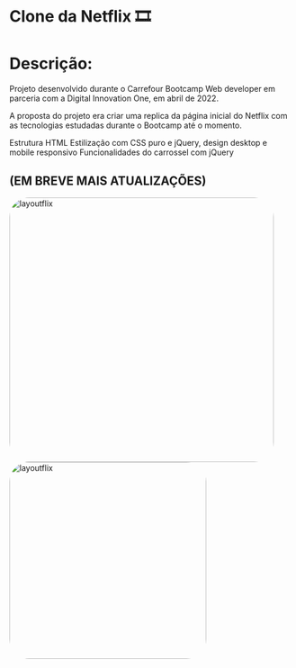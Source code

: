 # Clone da Netflix 🎞️

# Descrição:<br>
Projeto desenvolvido durante o Carrefour Bootcamp Web developer em parceria com a Digital Innovation One, em abril de 2022.

A proposta do projeto era criar uma replica da página inicial do Netflix com as tecnologias estudadas durante o Bootcamp até o momento.

Estrutura HTML
Estilização com CSS puro e jQuery, design desktop e mobile responsivo
Funcionalidades do carrossel com jQuery
## (EM BREVE MAIS ATUALIZAÇÕES)
<img align="center" alt="layoutflix" height="470" style="border-radius:35px;" src="https://media.discordapp.net/attachments/971165654352793643/971651726736252958/acimacorreto.png?width=1236&height=555">
<img align="center" alt="layoutflix" height="350" style="border-radius:35px;" src="https://media.discordapp.net/attachments/971165654352793643/971651345671135272/abaixocorreta.png?width=1440&height=364">

